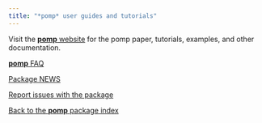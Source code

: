 ```yaml
---
title: "*pomp* user guides and tutorials"
---
```


Visit the [**pomp** website](https://kingaa.github.io/pomp/docs.html) for the pomp paper, tutorials, examples, and other documentation.

[**pomp** FAQ](https://kingaa.github.io/pomp/FAQ.html)

[Package NEWS](https://kingaa.github.io/pomp/NEWS.html)

[Report issues with the package](https://github.com/kingaa/pomp/issues)

[Back to the **pomp** package index](../html/00Index.html)
